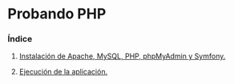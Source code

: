 # Probando PHP

### Índice

1. [Instalación de Apache, MySQL, PHP, phpMyAdmin y Symfony.](https://github.com/romilgildo/pruebaPHP/blob/master/instalacionPHP.md)

2. [Ejecución de la aplicación.](https://github.com/romilgildo/pruebaPHP/blob/master/ejecucionPHP.md)
